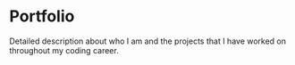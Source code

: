 # Portfolio
Detailed description about who I am and the projects that I have worked on throughout my coding career. 
